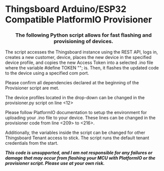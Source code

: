 <h1>Thingsboard Arduino/ESP32 Compatible PlatformIO Provisioner</h1>

<h3 align=center>The following Python script allows for fast flashing and provisioning of devices.</h3>

The script accesses the Thingsboard instance using the REST API, logs in, creates a new customer, device, places the new device in the specified device profile, and copies the new Access Token into a selected .ino file where the variable #define TOKEN ""; is. Then, it flashes the updated code to the device using a specified com port.

Please confirm all dependencies declared at the beginning of the Provisioner script are met.

The device profiles located in the drop-down can be changed in the provisioner.py script on line <12>

Please follow PlatformIO documentation to setup the environment for uploading your .ino file to your device. These lines can be changed in the provisioner code from line <209> to <216>. 

Additionally, the variables inside the script can be changed for other Thingsboard Tenant access to stick. The script runs the default tenant credentials from the start.

<em><b>This code is unsupported, and I am not responsible for any failures or damage that may occur from flashing your MCU with PlatformIO or the provisioner script. Please use at your own risk.</b></em>

